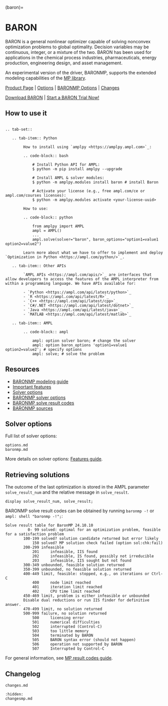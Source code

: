 (baron)=

# BARON

BARON is a general nonlinear optimizer capable of solving nonconvex optimization problems to global optimality. Decision variables may be continuous, integer, or a mixture of the two. BARON has been used for applications in the chemical process industries, pharmaceuticals, energy production, engineering design, and asset management.

An experimental version of the driver, BARONMP, supports the extended modeling capabilities of the [MP library](https://mp.ampl.com/).

[Product Page](https://ampl.com/products/solvers/solvers-we-sell/baron/)
| [Options](options.md)
| [BARONMP Options](baronmp.md)
| [Changes](changes.md)

[Download BARON](https://ampl.com/download/baron)
| [Start a BARON Trial Now!](https://ampl.com/trial/baron)

## How to use it

```{eval-rst}

.. tab-set::

   .. tab-item:: Python
   
        How to install using `amplpy <https://amplpy.ampl.com>`_:

        .. code-block:: bash

            # Install Python API for AMPL:
            $ python -m pip install amplpy --upgrade

            # Install AMPL & solver modules:
            $ python -m amplpy.modules install baron # install Baron

            # Activate your license (e.g., free ampl.com/ce or ampl.com/courses licenses):
            $ python -m amplpy.modules activate <your-license-uuid>

        How to use:

        .. code-block:: python

            from amplpy import AMPL
            ampl = AMPL()
            ...
            ampl.solve(solver="baron", baron_options="option1=value1 option2=value2")

        Learn more about what we have to offer to implement and deploy `Optimization in Python <https://ampl.com/python/>`_.

   .. tab-item:: Other APIs

        `AMPL APIs <https://ampl.com/apis/>`_ are interfaces that allow developers to access the features of the AMPL interpreter from within a programming language. We have APIs available for:

        - `Python <https://ampl.com/api/latest/python>`_
        - `R <https://ampl.com/api/latest/R>`_
        - `C++ <https://ampl.com/api/latest/cpp>`_
        - `C#/.NET <https://ampl.com/api/latest/dotnet>`_
        - `Java <https://ampl.com/api/latest/java>`_
        - `MATLAB <https://ampl.com/api/latest/matlab>`_

   .. tab-item:: AMPL

        .. code-block:: ampl

            ampl: option solver baron; # change the solver
            ampl: option baron_options 'option1=value1 option2=value2'; # specify options
            ampl: solve; # solve the problem
```

## Resources

* [BARONMP modeling guide](https://mp.ampl.com/model-guide.html)
* [Important features](https://mp.ampl.com/features-guide.html#important-features)
* [Solver options](options.md)
* [BARONMP solver options](baronmp.md)
* [BARONMP solve result codes](#retrieving-solutions)
* [BARONMP sources](https://github.com/ampl/mp/tree/develop/solvers/baronmp)

## Solver options

Full list of solver options:
```{toctree}
options.md
baronmp.md
```

More details on solver options: [Features guide](https://mp.ampl.com/features-guide.html).

## Retrieving solutions

The outcome of the last optimization is stored in the AMPL parameter `solve_result_num` and the relative message in
`solve_result`.

```ampl
display solve_result_num, solve_result;
```

BARONMP solve result codes can be obtained by running `baronmp -!` or `ampl: shell "baronmp -!";`:
```
Solve result table for BaronMP 24.10.10
          0- 99 solved: optimal for an optimization problem, feasible for a satisfaction problem
        100-199 solved? solution candidate returned but error likely
            150 solved? MP solution check failed (option sol:chk:fail)
        200-299 infeasible
            201     infeasible, IIS found
            202     infeasible, IS found, possibly not irreducible
            203     infeasible, IIS sought but not found
        300-349 unbounded, feasible solution returned
        350-399 unbounded, no feasible solution returned
        400-449 limit, feasible: stopped, e.g., on iterations or Ctrl-C
            400     node limit reached
            401     iteration limit reached
            402     CPU time limit reached
        450-469 limit, problem is either infeasible or unbounded
		Disable dual reductions or run IIS finder for definitive answer.
        470-499 limit, no solution returned
        500-999 failure, no solution returned
            500     licensing error
            501     numerical difficulties
            502     interrupted (Control-C)
            503     too little memory
            504     terminated by BARON
            505     BARON syntax error (should not happen)
            506     operation not supported by BARON
            507     Interrupted by Control-C
```

For general information, see [MP result codes guide](https://mp.ampl.com/features-guide.html#solve-result-codes).


## Changelog

```{toctree}
changes.md
```
```{toctree}
:hidden:
changesmp.md
```